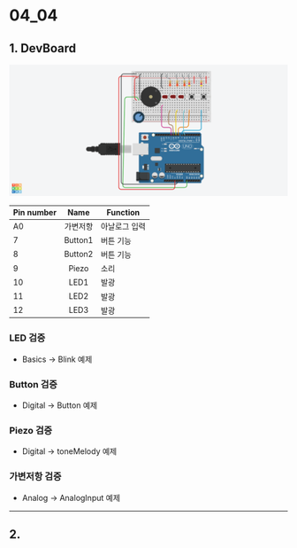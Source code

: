 # 04_04

## 1. DevBoard

![Image1](/YoneheeDev.png)

|Pin number|Name|Function|
|---|:---:|---|
|A0|가변저항|아날로그 입력|
|7|Button1|버튼 기능|
|8|Button2|버튼 기능|
|9|Piezo|소리|
|10|LED1|발광|
|11|LED2|발광|
|12|LED3|발광|

### LED 검증
* Basics -> Blink 예제

### Button 검증
* Digital -> Button 예제

### Piezo 검증
* Digital -> toneMelody 예제

### 가변저항 검증
* Analog -> AnalogInput 예제

<hr/>

## 2.
